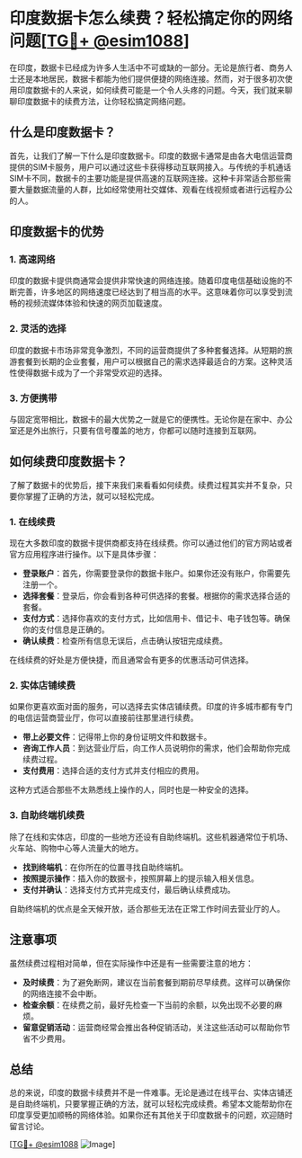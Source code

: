 # 印度数据卡怎么续费？轻松搞定你的网络问题[[TG💪+ @esim1088](https://t.me/s/esim1088)]

在印度，数据卡已经成为许多人生活中不可或缺的一部分。无论是旅行者、商务人士还是本地居民，数据卡都能为他们提供便捷的网络连接。然而，对于很多初次使用印度数据卡的人来说，如何续费可能是一个令人头疼的问题。今天，我们就来聊聊印度数据卡的续费方法，让你轻松搞定网络问题。

## 什么是印度数据卡？

首先，让我们了解一下什么是印度数据卡。印度的数据卡通常是由各大电信运营商提供的SIM卡服务，用户可以通过这些卡获得移动互联网接入。与传统的手机通话SIM卡不同，数据卡的主要功能是提供高速的互联网连接。这种卡非常适合那些需要大量数据流量的人群，比如经常使用社交媒体、观看在线视频或者进行远程办公的人。

## 印度数据卡的优势

### 1. 高速网络
印度的数据卡提供商通常会提供非常快速的网络连接。随着印度电信基础设施的不断完善，许多地区的网络速度已经达到了相当高的水平。这意味着你可以享受到流畅的视频流媒体体验和快速的网页加载速度。

### 2. 灵活的选择
印度的数据卡市场非常竞争激烈，不同的运营商提供了多种套餐选择。从短期的旅游套餐到长期的企业套餐，用户可以根据自己的需求选择最适合的方案。这种灵活性使得数据卡成为了一个非常受欢迎的选择。

### 3. 方便携带
与固定宽带相比，数据卡的最大优势之一就是它的便携性。无论你是在家中、办公室还是外出旅行，只要有信号覆盖的地方，你都可以随时连接到互联网。

## 如何续费印度数据卡？

了解了数据卡的优势后，接下来我们来看看如何续费。续费过程其实并不复杂，只要你掌握了正确的方法，就可以轻松完成。

### 1. 在线续费

现在大多数印度的数据卡提供商都支持在线续费。你可以通过他们的官方网站或者官方应用程序进行操作。以下是具体步骤：

- **登录账户**：首先，你需要登录你的数据卡账户。如果你还没有账户，你需要先注册一个。
- **选择套餐**：登录后，你会看到各种可供选择的套餐。根据你的需求选择合适的套餐。
- **支付方式**：选择你喜欢的支付方式，比如信用卡、借记卡、电子钱包等。确保你的支付信息是正确的。
- **确认续费**：检查所有信息无误后，点击确认按钮完成续费。

在线续费的好处是方便快捷，而且通常会有更多的优惠活动可供选择。

### 2. 实体店铺续费

如果你更喜欢面对面的服务，可以选择去实体店铺续费。印度的许多城市都有专门的电信运营商营业厅，你可以直接前往那里进行续费。

- **带上必要文件**：记得带上你的身份证明文件和数据卡。
- **咨询工作人员**：到达营业厅后，向工作人员说明你的需求，他们会帮助你完成续费过程。
- **支付费用**：选择合适的支付方式并支付相应的费用。

这种方式适合那些不太熟悉线上操作的人，同时也是一种安全的选择。

### 3. 自助终端机续费

除了在线和实体店，印度的一些地方还设有自助终端机。这些机器通常位于机场、火车站、购物中心等人流量大的地方。

- **找到终端机**：在你所在的位置寻找自助终端机。
- **按照提示操作**：插入你的数据卡，按照屏幕上的提示输入相关信息。
- **支付并确认**：选择支付方式并完成支付，最后确认续费成功。

自助终端机的优点是全天候开放，适合那些无法在正常工作时间去营业厅的人。

## 注意事项

虽然续费过程相对简单，但在实际操作中还是有一些需要注意的地方：

- **及时续费**：为了避免断网，建议在当前套餐到期前尽早续费。这样可以确保你的网络连接不会中断。
- **检查余额**：在续费之前，最好先检查一下当前的余额，以免出现不必要的麻烦。
- **留意促销活动**：运营商经常会推出各种促销活动，关注这些活动可以帮助你节省不少费用。

## 总结

总的来说，印度的数据卡续费并不是一件难事。无论是通过在线平台、实体店铺还是自助终端机，只要掌握正确的方法，就可以轻松完成续费。希望本文能帮助你在印度享受更加顺畅的网络体验。如果你还有其他关于印度数据卡的问题，欢迎随时留言讨论。

[[TG💪+ @esim1088](https://t.me/s/esim1088) ![Image](https://i.postimg.cc/4NQfJmqS/Snipaste-2025-05-13-00-14-12.png)]